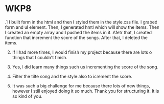 # WKP8

.1 I built form in the html and then I styled them in the style.css file. I grabed form and ul element. Then, I generated hmtl which will show the items. Then I created an empty array and I pushed the items in it. Afetr that, I created function that increment the score of the songs. After that, I deleted the items.

2. If I had more times, I would finish my project because there are lots o things that I couldn't finish.

3. Yes, I did learn many things such us incrementing the score of the song.

4. Filter the tilte song and the style also to icrement the score.

5. It was such a big challenge for me because there lots of new things, however I still enjoyed doing it so much. Thank you for structuring it. It is so kind of you.
